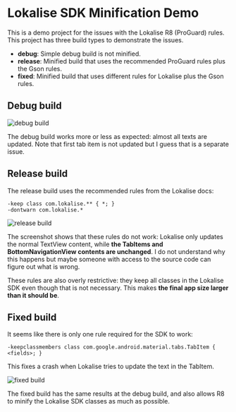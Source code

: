 # Lokalise SDK Minification Demo

This is a demo project for the issues with the Lokalise R8 (ProGuard) rules. This project has three
build types to demonstrate the issues.

- **debug**: Simple debug build is not minified.
- **release**: Minified build that uses the recommended ProGuard rules plus the Gson rules.
- **fixed**: Minified build that uses different rules for Lokalise plus the Gson rules.

## Debug build

![debug build](screenshots/debug.png)

The debug build works more or less as expected: almost all texts are updated. Note that first tab
item is not updated but I guess that is a separate issue.

## Release build

The release build uses the recommended rules from the Lokalise docs:

```
-keep class com.lokalise.** { *; }
-dontwarn com.lokalise.*
```

![release build](screenshots/release.png)

The screenshot shows that these rules do not work: Lokalise only updates the normal TextView
content, while **the TabItems and BottomNavigationView contents are unchanged**. I do not understand
why this happens but maybe someone with access to the source code can figure out what is wrong.

These rules are also overly restrictive: they keep all classes in the Lokalise SDK even though that
is not necessary. This makes **the final app size larger than it should be**.

## Fixed build

It seems like there is only one rule required for the SDK to work:

```
-keepclassmembers class com.google.android.material.tabs.TabItem { <fields>; }
```

This fixes a crash when Lokalise tries to update the text in the TabItem.

![fixed build](screenshots/fixed.png)

The fixed build has the same results at the debug build, and also allows R8 to minify the Lokalise
SDK classes as much as possible.
